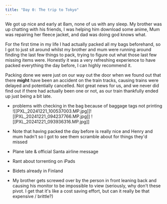 ```yaml
---
title: "Day 0: The trip to Tokyo"
---
```

We got up nice and early at 8am, none of us with any sleep. My brother was up chatting with his friends, I was helping him download some anime, Mum was repairing her fleece jacket, and dad was doing god knows what.

For the first time in my life I had actually packed all my bags beforehand, so I got to just sit around whilst my brother and mum were running around finding the last few things to pack, trying to figure out what those last few missing items were. Honestly it was a very refreshing experience to have packed everything the day before, I can highly recommend it.

Packing done we were just on our way out the door when we found out that there **might** have been an accident on the train tracks, causing trains were delayed and potentially cancelled. Not great news for us, and we never did find out if there had actually been one or not, as our train thankfully ended up just being a bit late.

* problems with checking in the bag because of baggage tags not printing
![[PXL_20241221_100537003.MP.jpg]]![[PXL_20241221_094237766.MP.jpg]]
![[PXL_20241221_093936316.MP.jpg]]
* Note that having packed the day before is really nice and Henry and mum hadn't so I got to see them scramble about for things they'd missed
* Plane late & official Santa airline message 
* Rant about torrenting on iPads
* Bidets already in Finland

* My brother gets screwed over by the person in front leaning back and causing his monitor to be impossible to view (seriously, why don't these pivot. I get that it's like a cost saving effort, but can it really be that expensive / brittle?)